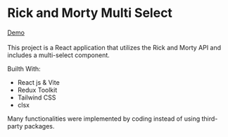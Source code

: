 # Rick and Morty Multi Select

<a href="wemosoft.net">Demo</a><br /><br />
This project is a React application that utilizes the Rick and Morty API and includes a multi-select component.

Builth With:

- React js & Vite
- Redux Toolkit
- Tailwind CSS
- clsx

Many functionalities were implemented by coding instead of using third-party packages.